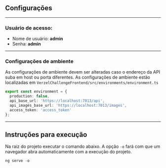 ## Configurações
***
### Usuário de acesso:
- Nome de usuário: **admin**
- Senha: **admin**
***
### Configurações de ambiente
As configurações de ambiente devem ser alteradas caso o endereço da API suba em host ou porta diferentes.
As configurações de ambiente estão localizadas em ```VerzelChallengeFrontend/src/environments/environment.ts```

```ts
export const environment = {
  production: false,
  api_base_url: 'https://localhost:7013/api',
  api_images_base_url: 'https://localhost:7013/images',
  access_token: 'access_token'
};
```
***

## Instruções para execução
Na raiz do projeto executar o comando abaixo. A opção ```-o``` fará com que um navegador abra automaticamente com a execução do projeto.
```PowerShell 
ng serve -o
```